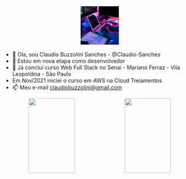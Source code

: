 <div align="center">
<img width="100" height="100" src="https://github.com/Claudio-Sanches/Claudio-Sanches/blob/main/Principal.jpg"/>

</div>





- 👋 Ola, sou Claudio Buzzolini Sanches - @Claudio-Sanches
- 👀 Estou em nova etapa como desenvolvedor
- 🌱 Já concluí curso Web Full Stack no Senai - Mariano Ferraz - Vila Leopoldina - São Paulo
- Em Nov/2021 iniciei o curso em AWS na Cloud Treiamentos
- 📫 Meu e-mail claudiobuzzolini@gmail.com

<div align="center">

<div align="center">  
  
  <img width="49%" height="195px" src="https://github-readme-stats.vercel.app/api?username=Claudio-Sanches&show_icons=true&count_private=true&title_color=80F7D4&icon_color=9d00ff&text_color=c9d1d9&bg_color=0d1117&border_color=fff0" /> 
  
  <img width="49%" height="195px" src="https://github-readme-stats.vercel.app/api/top-langs/?username=Claudio-Sanches&layout=compact&title_color=80F7D4&text_color=fff&bg_color=0d1117&border_color=fff0" />
  
</div>

</div>



<!---
Claudio-Sanches/Claudio-Sanches is a ✨ special ✨ repository because its `README.md` (this file) appears on your GitHub profile.
You can click the Preview link to take a look at your changes.
--->
